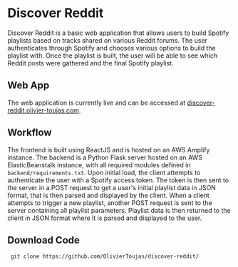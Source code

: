 # Discover Reddit

Discover Reddit is a basic web application that allows users to build Spotify playlists based on tracks shared on various Reddit forums. The user authenticates through Spotify and chooses various options to build the playlist with. Once the playlist is built, the user will be able to see which Reddit posts were gathered and the final Spotify playlist.

## Web App

The web application is currently live and can be accessed at [discover-reddit.olivier-toujas.com](https://discover-reddit.olivier-toujas.com).

## Workflow

The frontend is built using ReactJS and is hosted on an AWS Amplify instance. The backend is a Python Flask server hosted on an AWS ElasticBeanstalk instance, with all required modules defined in ```backend/requirements.txt```. Upon initial load, the client attempts to authenticate the user with a Spotify access token. The token is then sent to the server in a POST request to get a user's initial playlist data in JSON format, that is then parsed and displayed by the client. When a client attempts to trigger a new playlist, another POST request is sent to the server containing all playlist parameters. Playlist data is then returned to the client in JSON format where it is parsed and displayed to the user.

## Download Code
``` git clone https://github.com/OlivierToujas/discover-reddit/```

